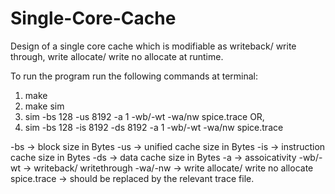 # Single-Core-Cache
Design of a single core cache which is modifiable as writeback/ write through, write allocate/ write no allocate at runtime. 

To run the program run the following commands at terminal:
1. make
2. make sim
3. sim -bs 128 -us 8192 -a 1 -wb/-wt -wa/nw spice.trace     OR,
4. sim -bs 128 -is 8192 -ds 8192 -a 1 -wb/-wt -wa/nw spice.trace

-bs -> block size in Bytes
-us -> unified cache size in Bytes
-is -> instruction cache size in Bytes
-ds -> data cache size in Bytes
-a -> assoicativity
-wb/-wt -> writeback/ writethrough
-wa/-nw -> write allocate/ write no allocate
spice.trace -> should be replaced by the relevant trace file.
